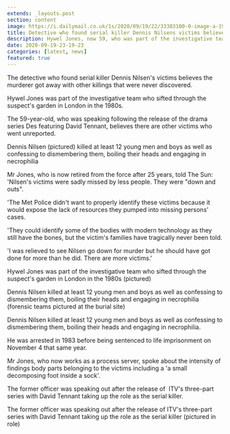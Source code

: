 ```yaml
---
extends: _layouts.post
section: content
image: https://i.dailymail.co.uk/1s/2020/09/19/22/33383100-0-image-a-19_1600552732182.jpg 
title: Detective who found serial killer Dennis Nilsens victims believes murderer got away with others 
description: Hywel Jones, now 59, who was part of the investigative team who sifted through the suspects garden in London in the 1980s, believes there are other unreported victims. 
date: 2020-09-19-23-19-23 
categories: [latest, news] 
featured: true 
--- 
```

The detective who found serial killer Dennis Nilsen's victims believes the murderer got away with other killings that were never discovered.   

Hywel Jones was part of the investigative team who sifted through the suspect's garden in London in the 1980s.

The 59-year-old, who was speaking following the release of the drama series Des featuring David Tennant, believes there are other victims who went unreported.  

Dennis Nilsen (pictured) killed at least 12 young men and boys as well as confessing to dismembering them, boiling their heads and engaging in necrophilia

Mr Jones, who is now retired from the force after 25 years, told The Sun: 'Nilsen's victims were sadly missed by less people. They were "down and outs".

'The Met Police didn't want to properly identify these victims because it would expose the lack of resources they pumped into missing persons' cases.

'They could identify some of the bodies with modern technology as they still have the bones, but the victim's families have tragically never been told.

'I was relieved to see Nilsen go down for murder but he should have got done for more than he did. There are more victims.'   

Hywel Jones was part of the investigative team who sifted through the suspect's garden in London in the 1980s (pictured)

Dennis Nilsen killed at least 12 young men and boys as well as confessing to dismembering them, boiling their heads and engaging in necrophilia (forensic teams pictured at the burial site)

Dennis Nilsen killed at least 12 young men and boys as well as confessing to dismembering them, boiling their heads and engaging in necrophilia.

He was arrested in 1983 before being sentenced to life imprisonment on November 4 that same year.

Mr Jones, who now works as a process server, spoke about the intensity of findings body parts belonging to the victims including a 'a small decomposing foot inside a sock'.

The former officer was speaking out after the release of  ITV's three-part series with David Tennant taking up the role as the serial killer.     

The former officer was speaking out after the release of ITV's three-part series with David Tennant taking up the role as the serial killer (pictured in role)

